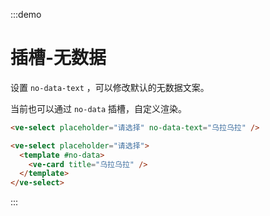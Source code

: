 :::demo

# 插槽-无数据

设置 `no-data-text` ，可以修改默认的无数据文案。

当前也可以通过 `no-data` 插槽，自定义渲染。

```html
<ve-select placeholder="请选择" no-data-text="乌拉乌拉" />

<ve-select placeholder="请选择">
  <template #no-data>
    <ve-card title="乌拉乌拉" />
  </template>
</ve-select>
```

:::